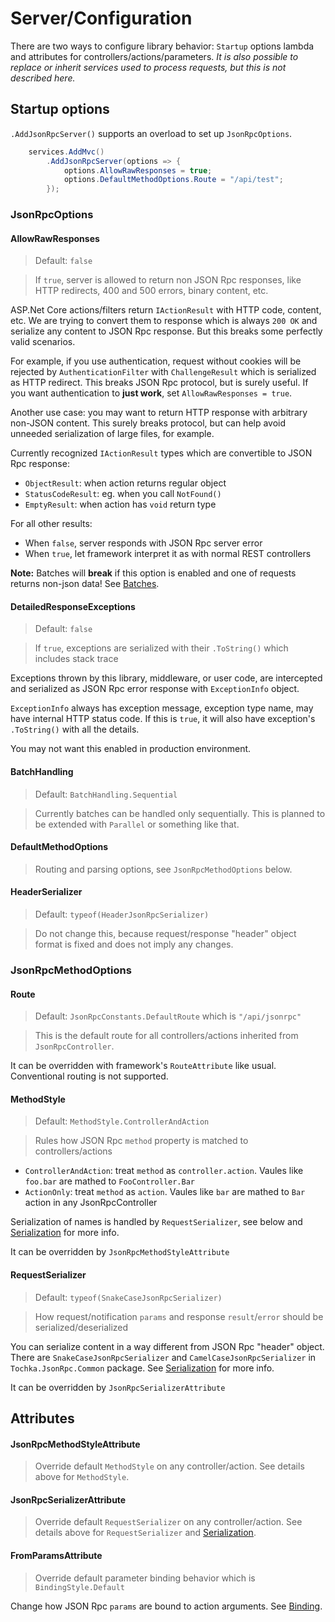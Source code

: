 # Server/Configuration

There are two ways to configure library behavior: `Startup` options lambda and attributes for controllers/actions/parameters.
*It is also possible to replace or inherit services used to process requests, but this is not described here.*

## Startup options

`.AddJsonRpcServer()` supports an overload to set up `JsonRpcOptions`.

```cs
    services.AddMvc()
        .AddJsonRpcServer(options => {
            options.AllowRawResponses = true;
            options.DefaultMethodOptions.Route = "/api/test";
        });
```

### JsonRpcOptions

#### AllowRawResponses

> Default: `false`

> If `true`, server is allowed to return non JSON Rpc responses, like HTTP redirects, 400 and 500 errors, binary content, etc.

ASP.Net Core actions/filters return `IActionResult` with HTTP code, content, etc.
We are trying to convert them to response which is always `200 OK` and serialize any content to JSON Rpc response.
But this breaks some perfectly valid scenarios.

For example, if you use authentication, request without cookies will be rejected by `AuthenticationFilter` with `ChallengeResult` which is serialized as
HTTP redirect. This breaks JSON Rpc protocol, but is surely useful. If you want authentication to **just work**, set `AllowRawResponses = true`.

Another use case: you may want to return HTTP response with arbitrary non-JSON content. This surely breaks protocol,
but can help avoid unneeded serialization of large files, for example.

Currently recognized `IActionResult` types which are convertible to JSON Rpc response:

* `ObjectResult`: when action returns regular object
* `StatusCodeResult`: eg. when you call `NotFound()`
* `EmptyResult`: when action has `void` return type

For all other results:

* When `false`, server responds with JSON Rpc server error
* When `true`, let framework interpret it as with normal REST controllers

**Note:** Batches will **break** if this option is enabled and one of requests returns non-json data! See [Batches](/docs/en/server/batches.md).

#### DetailedResponseExceptions

> Default: `false`

> If `true`, exceptions are serialized with their `.ToString()` which includes stack trace

Exceptions thrown by this library, middleware, or user code, are intercepted and serialized as JSON Rpc error response with `ExceptionInfo` object.

`ExceptionInfo` always has exception message, exception type name, may have internal HTTP status code.
If this is `true`, it will also have exception's `.ToString()` with all the details.

You may not want this enabled in production environment.

#### BatchHandling

> Default: `BatchHandling.Sequential`

> Currently batches can be handled only sequentially. This is planned to be extended with `Parallel` or something like that.

#### DefaultMethodOptions

> Routing and parsing options, see `JsonRpcMethodOptions` below.

#### HeaderSerializer

> Default: `typeof(HeaderJsonRpcSerializer)`

> Do not change this, because request/response "header" object format is fixed and does not imply any changes.

### JsonRpcMethodOptions

#### Route

> Default: `JsonRpcConstants.DefaultRoute` which is `"/api/jsonrpc"`

> This is the default route for all controllers/actions inherited from `JsonRpcController`.

It can be overridden with framework's `RouteAttribute` like usual. Conventional routing is not supported.

#### MethodStyle

> Default: `MethodStyle.ControllerAndAction`

> Rules how JSON Rpc `method` property is matched to controllers/actions

* `ControllerAndAction`: treat `method` as `controller.action`. Vaules like `foo.bar` are mathed to `FooController.Bar`
* `ActionOnly`: treat `method` as `action`. Vaules like `bar` are mathed to `Bar` action in any JsonRpcController

Serialization of names is handled by `RequestSerializer`, see below and [Serialization](/docs/en/server/serialization.md) for more info.

It can be overridden by `JsonRpcMethodStyleAttribute`

#### RequestSerializer

> Default: `typeof(SnakeCaseJsonRpcSerializer)`

> How request/notification `params` and response `result`/`error` should be serialized/deserialized

You can serialize content in a way different from JSON Rpc "header" object.
There are `SnakeCaseJsonRpcSerializer` and `CamelCaseJsonRpcSerializer` in `Tochka.JsonRpc.Common` package.
See [Serialization](/docs/en/server/serialization.md) for more info.

It can be overridden by `JsonRpcSerializerAttribute`


## Attributes

#### JsonRpcMethodStyleAttribute

> Override default `MethodStyle` on any controller/action. See details above for `MethodStyle`.

#### JsonRpcSerializerAttribute

> Override default `RequestSerializer` on any controller/action. See details above for `RequestSerializer` and [Serialization](/docs/en/server/serialization.md).

#### FromParamsAttribute

> Override default parameter binding behavior which is `BindingStyle.Default`

Change how JSON Rpc `params` are bound to action arguments. See [Binding](/docs/en/server/binding.md).